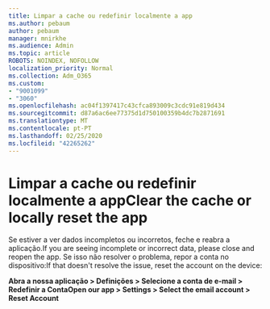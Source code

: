 ```yaml
---
title: Limpar a cache ou redefinir localmente a app
ms.author: pebaum
author: pebaum
manager: mnirkhe
ms.audience: Admin
ms.topic: article
ROBOTS: NOINDEX, NOFOLLOW
localization_priority: Normal
ms.collection: Adm_O365
ms.custom:
- "9001099"
- "3060"
ms.openlocfilehash: ac04f1397417c43cfca893009c3cdc91e819d434
ms.sourcegitcommit: d87a6ac6ee77375d1d750100359b4dc7b2871691
ms.translationtype: MT
ms.contentlocale: pt-PT
ms.lasthandoff: 02/25/2020
ms.locfileid: "42265262"
---
```

# <a name="clear-the-cache-or-locally-reset-the-app"></a><span data-ttu-id="8a3e7-102">Limpar a cache ou redefinir localmente a app</span><span class="sxs-lookup"><span data-stu-id="8a3e7-102">Clear the cache or locally reset the app</span></span>

<span data-ttu-id="8a3e7-103">Se estiver a ver dados incompletos ou incorretos, feche e reabra a aplicação.</span><span class="sxs-lookup"><span data-stu-id="8a3e7-103">If you are seeing incomplete or incorrect data, please close and reopen the app.</span></span>  <span data-ttu-id="8a3e7-104">Se isso não resolver o problema, repor a conta no dispositivo:</span><span class="sxs-lookup"><span data-stu-id="8a3e7-104">If that doesn't resolve the issue, reset the account on the device:</span></span> 

<span data-ttu-id="8a3e7-105">**Abra a nossa aplicação > Definições > Selecione a conta de e-mail > Redefinir a Conta**</span><span class="sxs-lookup"><span data-stu-id="8a3e7-105">**Open our app > Settings > Select the email account > Reset Account**</span></span>